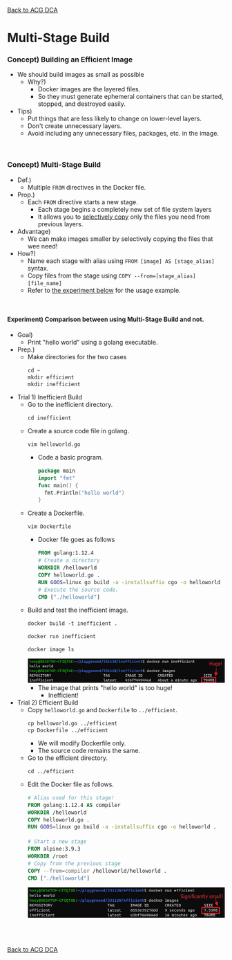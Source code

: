 [Back to ACG DCA](../main.md)

# Multi-Stage Build

### Concept) Building an Efficient Image
- We should build images as small as possible
  - Why?)
    - Docker images are the layered files.
    - So they must generate ephemeral containers that can be started, stopped, and destroyed easily.
- Tips)
  - Put things that are less likely to change on lower-level layers.
  - Don't create unnecessary layers.
  - Avoid including any unnecessary files, packages, etc. in the image.

<br>

### Concept) Multi-Stage Build
- Def.)
  - Multiple ```FROM``` directives in the Docker file.
- Prop.)
  - Each ```FROM``` directive starts a new stage.
    - Each stage begins a completely new set of file system layers
    - It allows you to [selectively copy](#tech-selective-copy) only the files you need from previous layers.
- Advantage)
  - We can make images smaller by selectively copying the files that wee need!
- How?)
  - Name each stage with alias using ```FROM [image] AS [stage_alias]``` syntax.
  - Copy files from the stage using ```COPY --from=[stage_alias] [file_name]```
  - Refer to [the experiment below](#experiment-comparison-between-using-multi-stage-build-and-not) for the usage example.

<br>

#### Experiment) Comparison between using Multi-Stage Build and not.
- Goal)
  - Print "hello world" using a golang executable.
- Prep.)
  - Make directories for the two cases
    ```
    cd ~
    mkdir efficient
    mkdir inefficient
    ```
- Trial 1) Inefficient Build
  - Go to the inefficient directory.
    ```
    cd inefficient
    ```
  - Create a source code file in golang.
    ```
    vim helloworld.go
    ```
    - Code a basic program.
      ```go
      package main
      import "fmt"
      func main() {
        fmt.Println("hello world")
      }
      ```
  - Create a Dockerfile.
    ```
    vim Dockerfile
    ```
    - Docker file goes as follows
      ```Dockerfile
      FROM golang:1.12.4
      # Create a directory
      WORKDIR /helloworld
      COPY helloworld.go .  
      RUN GOOS=linux go build -a -installsuffix cgo -o helloworld .
      # Execute the source code.
      CMD ["./helloworld"]
      ```
  - Build and test the inefficient image.
    ```
    docker build -t inefficient .
    ```
    ```
    docker run inefficient
    ```
    ```
    docker image ls
    ```
    ![](images/001.png)
    - The image that prints "hello world" is too huge!
      - Inefficient!
- Trial 2) Efficient Build
  - Copy ```helloworld.go``` and ```Dockerfile``` to ```../efficient```.
    ```
    cp helloworld.go ../efficient
    cp Dockerfile ../efficient
    ```
    - We will modify Dockerfile only.
    - The source code remains the same.
  - Go to the efficient directory.
    ```
    cd ../efficient
    ```
  - Edit the Docker file as follows.
    ```Dockerfile
    # Alias used for this stage!
    FROM golang:1.12.4 AS compiler
    WORKDIR /helloworld
    COPY helloworld.go .  
    RUN GOOS=linux go build -a -installsuffix cgo -o helloworld .

    # Start a new stage
    FROM alpine:3.9.3
    WORKDIR /root
    # Copy from the previous stage
    COPY --from=compiler /helloworld/helloworld .
    CMD ["./helloworld"]
    ```
    ![](images/002.png)


<br>

<br>

[Back to ACG DCA](../main.md)